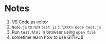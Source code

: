 # Notes

1. VS Code as editor
2. `Node.js` to run `test.js`
`C:\XXX> node test.js`
3. Run `test.html` in browser using `open file`
4. sometime learn how to use GITHUB

